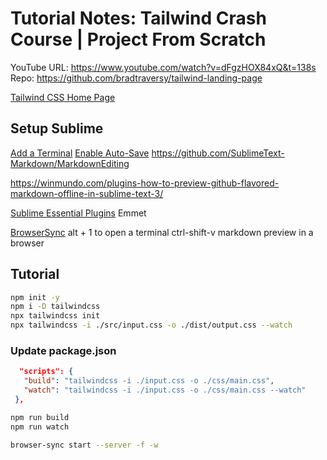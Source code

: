 # Tutorial Notes: Tailwind Crash Course | Project From Scratch

YouTube URL: https://www.youtube.com/watch?v=dFgzHOX84xQ&t=138s
Repo: https://github.com/bradtraversy/tailwind-landing-page

[Tailwind CSS Home Page](https://tailwindcss.com/docs/installation)

## Setup Sublime
[Add a Terminal](https://www.geeksforgeeks.org/how-to-use-terminal-in-sublime-text-editor/)
[Enable Auto-Save](https://lucybain.com/resources/setting-up-sublime-autosave/)
https://github.com/SublimeText-Markdown/MarkdownEditing

https://winmundo.com/plugins-how-to-preview-github-flavored-markdown-offline-in-sublime-text-3/

[Sublime Essential Plugins](https://www.hongkiat.com/blog/sublime-text-plugins/)
Emmet 

[BrowserSync](https://ainfographie.com/blog/tutoriels-wordpress/live-reload-sublime-how-to-install-live-reload-live-reload-extension-sublime-best-package/)
alt + 1 to open a terminal
ctrl-shift-v markdown preview in a browser


## Tutorial
```bash
npm init -y
npm i -D tailwindcss
npx tailwindcss init
npx tailwindcss -i ./src/input.css -o ./dist/output.css --watch 
```
 ### Update package.json
 ```json
   "scripts": {
    "build": "tailwindcss -i ./input.css -o ./css/main.css",
    "watch": "tailwindcss -i ./input.css -o ./css/main.css --watch"
  },
  ```
 ```bash
 npm run build
 npm run watch
 ```

 ```bash
 browser-sync start --server -f -w
 ```
